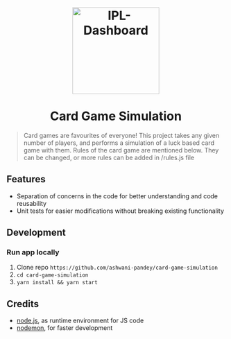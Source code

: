 
<h1 align="center">
<img src="https://user-images.githubusercontent.com/7101908/85181510-c0116400-b2a3-11ea-9529-54bfe5152bb5.png" alt="IPL-Dashboard" width="200"/></a><br/><br/>
Card Game Simulation
</h1>


> Card games are favourites of everyone! This project takes any given number of players, and performs a simulation of a luck based card game with them. Rules of the card game are mentioned below. They can be changed, or more rules can be added in /rules.js file

## Features

* Separation of concerns in the code for better understanding and code reusability
* Unit tests for easier modifications without breaking existing functionality

## Development

### Run app locally

1. Clone repo ```https://github.com/ashwani-pandey/card-game-simulation```
2. ```cd card-game-simulation```
3. ```yarn install && yarn start```


## Credits
* [node.js](https://vuejs.org/), as runtime environment for JS code
* [nodemon](https://nodemon.io/), for faster development
